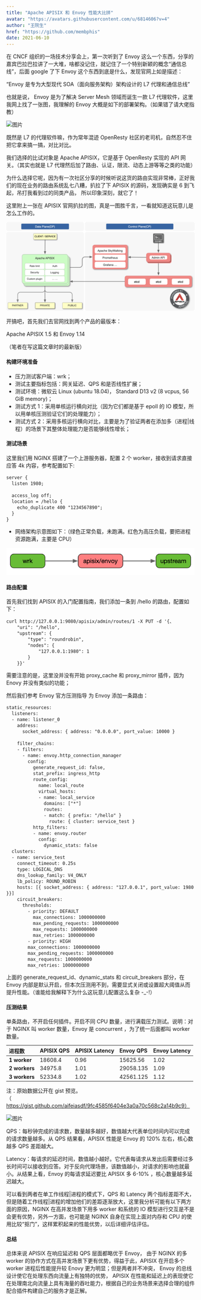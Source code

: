 ```yaml
---
title: "Apache APISIX 和 Envoy 性能大比拼"
avatar: "https://avatars.githubusercontent.com/u/6814606?v=4"
author: "王院生"
href: "https://github.com/membphis"
date: 2021-06-10
---
```


在 CNCF 组织的一场技术分享会上，第一次听到了 Envoy 这么一个东西，分享的嘉宾巴拉巴拉讲了一大堆，啥都没记住，就记住了一个特别新颖的概念“通信总线”，后面 google 了下 Envoy 这个东西到底是什么，发现官网上如是描述：

“Envoy 是专为大型现代 SOA（面向服务架构）架构设计的 L7 代理和通信总线”

也就是说， Envoy 是为了解决 Server Mesh 领域而诞生一款 L7 代理软件，这里我网上找了一张图，我理解的 Envoy 大概是如下的部署架构。（如果错了请大佬指教）

![图片](https://mmbiz.qpic.cn/mmbiz_png/ujmKJxBwxO3kwDiaPwiaQkjUz3p3vk8GTRLqJ1IOOuxrSYrrl5hLbSB30gSXrQhF6dpCOL2qMJ2MsyoyY9yv7RQA/640?wx_fmt=png&tp=webp&wxfrom=5&wx_lazy=1&wx_co=1)

既然是 L7 的代理软件嘛，作为常年混迹 OpenResty 社区的老司机，自然忍不住把它拿来搞一搞，对比对比。

我们选择的比试对象是 Apache APISIX，它是基于 OpenResty 实现的 API 网关。（其实也就是 L7 代理然后加了路由、认证，限流、动态上游等等之类的功能）

为什么选择它呢，因为有一次社区分享的时候听说这货的路由实现非常棒，正好我们的现在业务的路由系统乱七八糟，扒拉了下 APISIX 的源码，发现确实是 6 到飞起，吊打我看到过的同类产品， 所以印象深刻，就它了！

这里附上一张在 APISIX 官网扒拉的图，真是一图胜千言，一看就知道这玩意儿是怎么工作的。

![架构图](https://raw.githubusercontent.com/apache/apisix/master/docs/assets/images/apisix.png)

开搞吧，首先我们去官网找到两个产品的最版本：

Apache APISIX 1.5 和 Envoy 1.14

（笔者在写这篇文章时的最新版）

#### 构建环境准备

- 压力测试客户端：wrk；
- 测试主要指标包括：网关延迟、QPS 和是否线性扩展；
- 测试环境：微软云 Linux (ubuntu 18.04)， Standard D13 v2 (8 vcpus, 56 GiB memory)；
- 测试方式 1：采用单核运行横向对比（因为它们都是基于 epoll 的 IO 模型，所以用单核压测验证它们的处理能力）；
- 测试方式 2：采用多核运行横向对比，主要是为了验证两者在添加多（进程|线程）的场景下其整体处理能力是否能够线性增长；

#### 测试场景

这里我们用 NGINX 搭建了一个上游服务器，配置 2 个 worker，接收到请求直接应答 4k 内容，参考配置如下:

```text
server {
  listen 1980;
  
  access_log off;
  location = /hello {
    echo_duplicate 400 "1234567890";
  }
}
```

- 网络架构示意图如下：（绿色正常负载，未跑满。红色为高压负载，要把进程资源跑满，主要是 CPU）

![图片](../img/Apache-APISIX-vs-Envoy.png)

#### 路由配置

首先我们找到 APISIX 的入门配置指南，我们添加一条到 /hello 的路由，配置如下：

```text
curl http://127.0.0.1:9080/apisix/admin/routes/1 -X PUT -d '{、
    "uri": "/hello",
    "upstream": {
        "type": "roundrobin",
        "nodes": {
            "127.0.0.1:1980": 1
        }
    }}'
```

需要注意的是，这里没并没有开始 proxy_cache 和 proxy_mirror 插件，因为 Enovy 并没有类似的功能；

然后我们参考 Envoy 官方压测指导 为 Envoy 添加一条路由：

```text
static_resources:
  listeners:
  - name: listener_0
    address:
      socket_address: { address: "0.0.0.0", port_value: 10000 }

    filter_chains:
    - filters:
      - name: envoy.http_connection_manager
        config:
          generate_request_id: false,
          stat_prefix: ingress_http
          route_config:
            name: local_route
            virtual_hosts:
            - name: local_service
              domains: ["*"]
              routes:
              - match: { prefix: "/hello" }
                route: { cluster: service_test }
          http_filters:
          - name: envoy.router
            config:
              dynamic_stats: false
  clusters:
  - name: service_test
    connect_timeout: 0.25s
    type: LOGICAL_DNS
    dns_lookup_family: V4_ONLY
    lb_policy: ROUND_ROBIN
    hosts: [{ socket_address: { address: "127.0.0.1", port_value: 1980 }}]
    circuit_breakers:
      thresholds:
        - priority: DEFAULT
          max_connections: 1000000000
          max_pending_requests: 1000000000
          max_requests: 1000000000
          max_retries: 1000000000
        - priority: HIGH
        max_connections: 1000000000
        max_pending_requests: 1000000000
        max_requests: 1000000000
        max_retries: 1000000000
```

上面的 generate_request_id、dynamic_stats 和 circuit_breakers 部分，在 Envoy 内部是默认开启，但本次压测用不到，需要显式关闭或设置超大阈值从而提升性能。（谁能给我解释下为什么这玩意儿配置这么复杂 -_-!）

#### 压测结果

单条路由，不开启任何插件。开启不同 CPU 数量，进行满载压力测试。说明：对于 NGINX 叫 worker 数量，Envoy 是 concurrent ，为了统一后面都叫 worker 数量。

| **进程数**    | **APISIX QPS** | **APISIX Latency** | **Envoy QPS** | **Envoy Latency** |
| :------------ | :------------- | :----------------- | :------------ | :---------------- |
| **1 worker**  | 18608.4        | 0.96               | 15625.56      | 1.02              |
| **2 workers** | 34975.8        | 1.01               | 29058.135     | 1.09              |
| **3 workers** | 52334.8        | 1.02               | 42561.125     | 1.12              |

注：原始数据公开在 gist 预览。（https://gist.github.com/aifeiasdf/9fc4585f6404e3a0a70c568c2a14b9c9）

![图片](https://mmbiz.qpic.cn/mmbiz_png/ujmKJxBwxO3kwDiaPwiaQkjUz3p3vk8GTRlpQMad0jW2MHd8gicTX6Nz43koPHdWpV6V7pIJ3UTn3RvwwGER2PI1w/640?wx_fmt=png&tp=webp&wxfrom=5&wx_lazy=1&wx_co=1)

QPS：每秒钟完成的请求数，数量越多越好，数值越大代表单位时间内可以完成的请求数量越多。从 QPS 结果看，APISIX 性能是 Envoy 的 120% 左右，核心数越多 QPS 差距越大。

Latency：每请求的延迟时间，数值越小越好。它代表每请求从发出后需要经过多长时间可以接收到应答。对于反向代理场景，该数值越小，对请求的影响也就最小。从结果上看，Envoy 的每请求延迟要比 APISIX 多 6-10% ，核心数量越多延迟越大。

可以看到两者在单工作线程|进程的模式下，QPS 和 Latency 两个指标差距不大，但是随着工作线程|进程的增加他们的差距逐渐放大，这里我分析可能有以下两方面的原因，NGINX 在高并发场景下用多 worker 和系统的 IO 模型进行交互是不是会更有优势，另外一方面，也可能是 NGINX 自身在实现上面对内存和 CPU 的使用比较“抠门”，这样累积起来的性能优势，以后详细评估评估。

#### 总结

总体来说 APISIX 在响应延迟和 QPS 层面都略优于 Envoy， 由于 NGINX 的多 worker 的协作方式在高并发场景下更有优势，得益于此，APISIX 在开启多个 worker 进程后性能提升较 Enovy 更为明显；但是两者并不冲突， Envoy 的总线设计使它在处理东西向流量上有独特的优势， APISIX 在性能和延迟上的表现使它在处理南北向流量上具有海量的吞吐能力，根据自己的业务场景来选择合理的组件配合插件构建自己的服务才是正解。